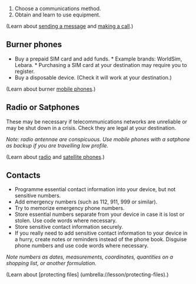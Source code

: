 [Title]: # (Communications)
[Order]: # (1)

1. Choose a communications method.
2. Obtain and learn to use equipment.

(Learn about [sending a message](umbrella://lesson/sending-a-message) and [making a call](umbrella://lesson/making-a-call).) 

## Burner phones

*   Buy a prepaid SIM card and add funds. 
		* Example brands: WorldSim, Lebara.
        * Purchasing a SIM card at your destination may require you to register. 
*	Buy a disposable device. (Check it will work at your destination.)  

(Learn about burner [mobile phones](umbrella://lesson/mobile-phones/0).)

## Radio or Satphones

These may be necessary if telecommunications networks are unreliable or may be shut down in a crisis. Check they are legal at your destination. 

*Note: radio antennae are conspicuous. Use mobile phones with a satphone as backup if you are travelling low profile.*

(Learn about [radio](umbrella://lesson/radio-and-satellite-phones/0) and [satellite phones](umbrella://lesson/radio-and-satellite-phones/1).)

## Contacts

*   Programme essential contact information into your device, but not sensitive numbers. 
*   Add emergency numbers (such as 112, 911, 999 or similar).
*	Try to memorize emergency phone numbers. 
*   Store essential numbers separate from your device in case it is lost or stolen. Use code words where necessary.
*	Store sensitive contact information securely. 
*	If you really need to add sensitive contact information to your device in a hurry, create notes or reminders instead of the phone book. Disguise phone numbers and use code words where necessary.

*Note numbers as dates, measurements, coordinates, quantities on a shopping list, or another formulation.*   

(Learn about [protecting files] (umbrella://lesson/protecting-files).)
